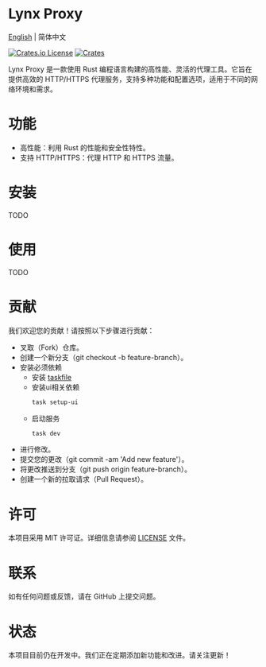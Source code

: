 # Lynx Proxy

[English](README.md) | 简体中文

[![Crates.io License](https://img.shields.io/crates/l/lynx-core)](./LICENSE)
[![Crates](https://img.shields.io/crates/v/lynx-core.svg)](https://crates.io/crates/lynx-core)

Lynx Proxy 是一款使用 Rust 编程语言构建的高性能、灵活的代理工具。它旨在提供高效的 HTTP/HTTPS 代理服务，支持多种功能和配置选项，适用于不同的网络环境和需求。

# 功能

- 高性能：利用 Rust 的性能和安全性特性。
- 支持 HTTP/HTTPS：代理 HTTP 和 HTTPS 流量。

# 安装

TODO

# 使用

TODO

# 贡献

我们欢迎您的贡献！请按照以下步骤进行贡献：


- 叉取（Fork）仓库。
- 创建一个新分支（git checkout -b feature-branch）。
- 安装必须依赖
  - 安装 [taskfile](https://taskfile.dev/)
  - 
    安装ui相关依赖
    ```bash
    task setup-ui
    ```
  - 启动服务
     ```bash
    task dev
    ```
- 进行修改。
- 提交您的更改（git commit -am 'Add new feature'）。
- 将更改推送到分支（git push origin feature-branch）。
- 创建一个新的拉取请求（Pull Request）。

# 许可

本项目采用 MIT 许可证。详细信息请参阅 [LICENSE](LICENSE) 文件。

# 联系
如有任何问题或反馈，请在 GitHub 上提交问题。

# 状态
本项目目前仍在开发中。我们正在定期添加新功能和改进。请关注更新！